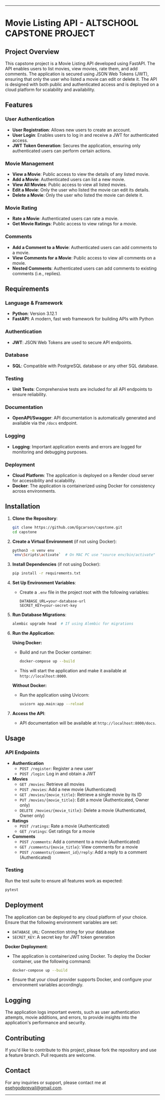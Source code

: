 
---

# Movie Listing API - ALTSCHOOL CAPSTONE PROJECT

## Project Overview

This capstone project is a Movie Listing API developed using FastAPI. The API enables users to list movies, view movies, rate them, and add comments. The application is secured using JSON Web Tokens (JWT), ensuring that only the user who listed a movie can edit or delete it. The API is designed with both public and authenticated access and is deployed on a cloud platform for scalability and availability.

## Features

### User Authentication
- **User Registration**: Allows new users to create an account.
- **User Login**: Enables users to log in and receive a JWT for authenticated access.
- **JWT Token Generation**: Secures the application, ensuring only authenticated users can perform certain actions.

### Movie Management
- **View a Movie**: Public access to view the details of any listed movie.
- **Add a Movie**: Authenticated users can list a new movie.
- **View All Movies**: Public access to view all listed movies.
- **Edit a Movie**: Only the user who listed the movie can edit its details.
- **Delete a Movie**: Only the user who listed the movie can delete it.

### Movie Rating
- **Rate a Movie**: Authenticated users can rate a movie.
- **Get Movie Ratings**: Public access to view ratings for a movie.

### Comments
- **Add a Comment to a Movie**: Authenticated users can add comments to a movie.
- **View Comments for a Movie**: Public access to view all comments on a movie.
- **Nested Comments**: Authenticated users can add comments to existing comments (i.e., replies).

## Requirements

### Language & Framework
- **Python**: Version 3.12.1
- **FastAPI**: A modern, fast web framework for building APIs with Python

### Authentication
- **JWT**: JSON Web Tokens are used to secure API endpoints.

### Database
- **SQL**: Compatible with PostgreSQL database or any other SQL database.

### Testing
- **Unit Tests**: Comprehensive tests are included for all API endpoints to ensure reliability.

### Documentation
- **OpenAPI/Swagger**: API documentation is automatically generated and available via the `/docs` endpoint.

### Logging
- **Logging**: Important application events and errors are logged for monitoring and debugging purposes.

### Deployment
- **Cloud Platform**: The application is deployed on a Render cloud server for accessibility and scalability.
- **Docker**: The application is containerized using Docker for consistency across environments.

## Installation

1. **Clone the Repository**:
   ```bash
   git clone https://github.com/Egcarson/capstone.git
   cd capstone
   ```

2. **Create a Virtual Environment** (if not using Docker):
   ```bash
   python3 -m venv env
   `env\Scripts\activate`  # On MAC PC use "source env/bin/activate"
   ```

3. **Install Dependencies** (if not using Docker):
   ```bash
   pip install -r requirements.txt
   ```

4. **Set Up Environment Variables**:
   - Create a `.env` file in the project root with the following variables:
     ```env
     DATABASE_URL=your-database-url
     SECRET_KEY=your-secret-key
     ```

5. **Run Database Migrations**:
   ```bash
   alembic upgrade head  # If using Alembic for migrations
   ```

6. **Run the Application**:

   **Using Docker:**
   - Build and run the Docker container:
     ```bash
     docker-compose up --build
     ```
   - This will start the application and make it available at `http://localhost:8000`.

   **Without Docker:**
   - Run the application using Uvicorn:
     ```bash
     uvicorn app.main:app --reload
     ```

7. **Access the API**:
   - API documentation will be available at `http://localhost:8000/docs`.

## Usage

### API Endpoints

- **Authentication**
  - `POST /register`: Register a new user
  - `POST /login`: Log in and obtain a JWT
- **Movies**
  - `GET /movies`: Retrieve all movies
  - `POST /movies`: Add a new movie (Authenticated)
  - `GET /movies/{movie_title}`: Retrieve a single movie by its ID
  - `PUT /movies/{movie_title}`: Edit a movie (Authenticated, Owner only)
  - `DELETE /movies/{movie_title}`: Delete a movie (Authenticated, Owner only)
- **Ratings**
  - `POST /ratings`: Rate a movie (Authenticated)
  - `GET /ratings`: Get ratings for a movie
- **Comments**
  - `POST /comments`: Add a comment to a movie (Authenticated)
  - `GET /comments/{movie_title}`: View comments for a movie
  - `POST /comments/{comment_id}/reply`: Add a reply to a comment (Authenticated)

### Testing

Run the test suite to ensure all features work as expected:
```bash
pytest
```

## Deployment

The application can be deployed to any cloud platform of your choice. Ensure that the following environment variables are set:

- `DATABASE_URL`: Connection string for your database
- `SECRET_KEY`: A secret key for JWT token generation

**Docker Deployment**:
- The application is containerized using Docker. To deploy the Docker container, use the following command:
  ```bash
  docker-compose up --build
  ```
- Ensure that your cloud provider supports Docker, and configure your environment variables accordingly.

## Logging

The application logs important events, such as user authentication attempts, movie additions, and errors, to provide insights into the application's performance and security.

## Contributing

If you'd like to contribute to this project, please fork the repository and use a feature branch. Pull requests are welcome.

## Contact

For any inquiries or support, please contact me at [esehgodprevail@gmail.com](mailto:esehgodprevail@gmail.com).

---